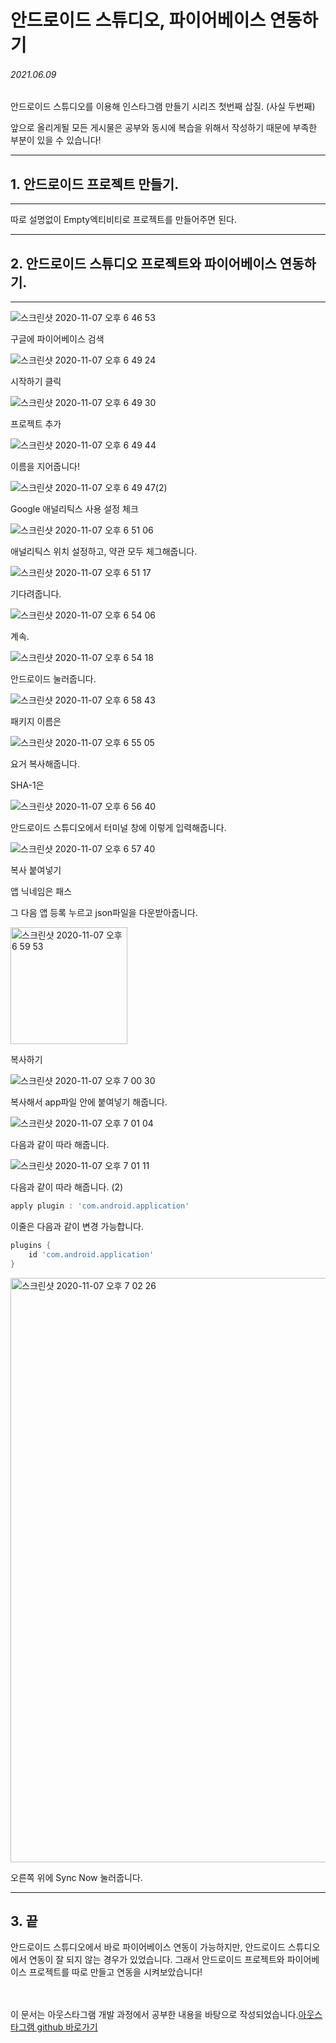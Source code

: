 
# 안드로이드 스튜디오, 파이어베이스 연동하기
###### 2021.06.09

안드로이드 스튜디오를 이용해 인스타그램 만들기 시리즈 첫번째 삽질. (사실 두번째)

앞으로 올리게될 모든 게시물은 공부와 동시에 복습을 위해서 작성하기 때문에 부족한 부분이 있을 수 있습니다!

---

## 1. 안드로이드 프로젝트 만들기.

---

따로 설명없이 Empty엑티비티로 프로젝트를 만들어주면 된다.

---

## 2. 안드로이드 스튜디오 프로젝트와 파이어베이스 연동하기.

---



![스크린샷 2020-11-07 오후 6 46 53](https://user-images.githubusercontent.com/43005678/98438653-27cf2b00-212f-11eb-81c5-52894c741e73.png)

구글에 파이어베이스 검색

![스크린샷 2020-11-07 오후 6 49 24](https://user-images.githubusercontent.com/43005678/98438736-885e6800-212f-11eb-97d8-c254a4ee58a4.png)

시작하기 클릭

![스크린샷 2020-11-07 오후 6 49 30](https://user-images.githubusercontent.com/43005678/98460987-362f4c80-21ec-11eb-975f-ac0929abd0fd.png)

프로젝트 추가


![스크린샷 2020-11-07 오후 6 49 44](https://user-images.githubusercontent.com/43005678/98460999-4c3d0d00-21ec-11eb-86b4-bd805d9e6570.png)

이름을 지어줍니다!

![스크린샷 2020-11-07 오후 6 49 47(2)](https://user-images.githubusercontent.com/43005678/98461087-c2417400-21ec-11eb-9982-6cf53deadcf6.png)

Google 애널리틱스 사용 설정 체크

![스크린샷 2020-11-07 오후 6 51 06](https://user-images.githubusercontent.com/43005678/98461117-f6b53000-21ec-11eb-9edf-f8062dd65b7e.png)

애널리틱스 위치 설정하고, 약관 모두 체그해줍니다.

![스크린샷 2020-11-07 오후 6 51 17](https://user-images.githubusercontent.com/43005678/98461137-1d736680-21ed-11eb-84a4-1b1ee426242a.png)

기다려줍니다.

![스크린샷 2020-11-07 오후 6 54 06](https://user-images.githubusercontent.com/43005678/98461143-295f2880-21ed-11eb-9d0c-1497e6f55914.png)

계속.

![스크린샷 2020-11-07 오후 6 54 18](https://user-images.githubusercontent.com/43005678/98461150-367c1780-21ed-11eb-83a4-2f0c77d15086.png)

안드로이드 눌러줍니다.

![스크린샷 2020-11-07 오후 6 58 43](https://user-images.githubusercontent.com/43005678/98461177-5dd2e480-21ed-11eb-852e-7f1b482176b8.png)

패키지 이름은 

![스크린샷 2020-11-07 오후 6 55 05](https://user-images.githubusercontent.com/43005678/98461183-6fb48780-21ed-11eb-94b7-bcc0c767fb23.png)

요거 복사해줍니다.

SHA-1은

![스크린샷 2020-11-07 오후 6 56 40](https://user-images.githubusercontent.com/43005678/98461195-8c50bf80-21ed-11eb-9785-39b0c2ab3bf9.png)

안드로이드 스튜디오에서 터미널 창에 이렇게 입력해줍니다.

![스크린샷 2020-11-07 오후 6 57 40](https://user-images.githubusercontent.com/43005678/98461202-a1c5e980-21ed-11eb-8180-7df475122777.png)

복사 붙여넣기

앱 닉네임은 패스

그 다음 앱 등록 누르고 json파일을 다운받아줍니다.

<img width="187" alt="스크린샷 2020-11-07 오후 6 59 53" src="https://user-images.githubusercontent.com/43005678/98461230-dc2f8680-21ed-11eb-9fc0-19296e0a5dea.png">

복사하기

![스크린샷 2020-11-07 오후 7 00 30](https://user-images.githubusercontent.com/43005678/98461235-eb163900-21ed-11eb-962f-6989c1bbb0f9.png)

복사해서 app파일 안에 붙여넣기 해줍니다.

![스크린샷 2020-11-07 오후 7 01 04](https://user-images.githubusercontent.com/43005678/98461278-3deff080-21ee-11eb-918d-bf80c206497e.png)

다음과 같이 따라 해줍니다.


![스크린샷 2020-11-07 오후 7 01 11](https://user-images.githubusercontent.com/43005678/98461314-7db6d800-21ee-11eb-96e6-d46a1a8524f3.png)

다음과 같이 따라 해줍니다. (2)

```gradle
apply plugin : 'com.android.application'
```
이줄은 다음과 같이 변경 가능합니다.
```gradle
plugins {
    id 'com.android.application'
}
```

<img width="935" alt="스크린샷 2020-11-07 오후 7 02 26" src="https://user-images.githubusercontent.com/43005678/98461492-db97ef80-21ef-11eb-9c3b-613260b70fb6.png">


오른쪽 위에 Sync Now 눌러줍니다.

---
## 3. 끝

안드로이드 스튜디오에서 바로 파이어베이스 연동이 가능하지만, 안드로이드 스튜디오에서 연동이 잘 되지 않는 경우가 있었습니다. 그래서 안드로이드 프로젝트와 파이어베이스 프로젝트를 따로 만들고 연동을 시켜보았습니다!


\
\
이 문서는 아웃스타그램 개발 과정에서 공부한 내용을 바탕으로 작성되었습니다.[아웃스타그램 github 바로가기](https://github.com/totwjfakd/Outstagram)
